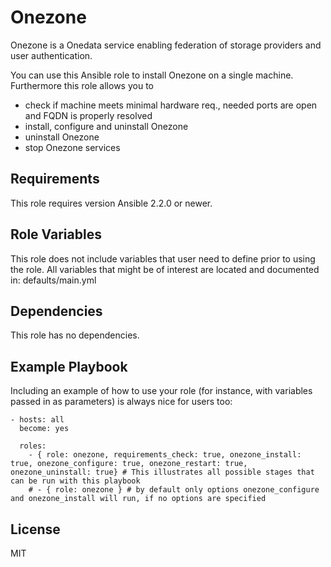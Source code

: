 Onezone 
=========

Onezone is a Onedata service enabling federation of storage providers and user authentication. 

You can use this Ansible role to install Onezone on a single machine. Furthermore this role allows you to
- check if machine meets minimal hardware req., needed ports are open and FQDN is properly resolved
- install, configure and uninstall Onezone
- uninstall Onezone
- stop Onezone services

Requirements
------------

This role requires version Ansible 2.2.0 or newer.

Role Variables
--------------

This role does not include variables that user need to define prior to using the role. All variables that might be of interest are located and documented in: defaults/main.yml

Dependencies
------------

This role has no dependencies.

Example Playbook
----------------

Including an example of how to use your role (for instance, with variables passed in as parameters) is always nice for users too:

~~~
- hosts: all
  become: yes
  
  roles:
    - { role: onezone, requirements_check: true, onezone_install: true, onezone_configure: true, onezone_restart: true, onezone_uninstall: true} # This illustrates all possible stages that can be run with this playbook
    # - { role: onezone } # by default only options onezone_configure and onezone_install will run, if no options are specified
~~~

License
-------

MIT